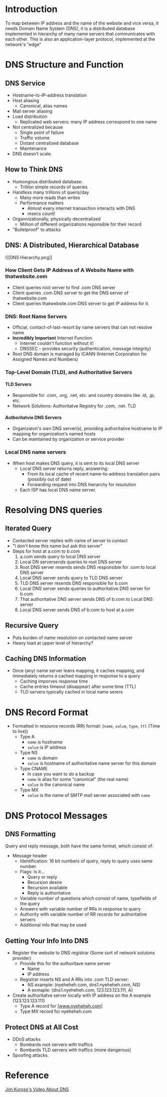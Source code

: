 # Introduction
To map between IP address and the name of the website and vice versa, it needs Domain Name System (DNS), it is a distributed database implemented in hierarchy of many name servers that communicates with each other. This is also an application-layer protocol, implemented at the network's "edge"

# DNS Structure and Function
## DNS Service
* Hostname-to-IP-address translation
* Host aliasing
	* Canonical, alias names
* Mail server aliasing
* Load distribution
	* Replicated web servers: many IP address correspond to one name
* Not centralized because
	* Single point of failure
	* Traffic volume
	* Distant centralized database
	* Maintenance
* DNS doesn't scale.

## How to Think DNS
* Humongous distributed database:
	* Trillion simple records of queries
* Handless many trillions of queris/day
	* Many more reads than writes
	* Performance matters
		* Almost every internet transaction interacts with DNS
		* msecs count!
* Organnizationally, physically decentralized
	* Million of different organizations reponsible for their record
* "Bulletproof" to attacks

## DNS: A Distributed, Hierarchical Database
![[DNS Hierarchy.png]]
### How Client Gets IP Address of A Website Name with thatwebsite.com
* Client queries root server to find .com DNS server
* Client queries .com DNS server to get the DNS server of thatwebsite.com
* Client queries thatwebsite.com DNS server to get IP address for it.

### DNS: Root Name Servers
* Official, contact-of-last-resort by name servers that can not resolve name
* **Incredibly Important** Internet Function
	* Internet couldn't function without it!
	* DNSSEC - provides security (authentication, message integrity)
* Root DNS domain is managed by ICANN (Internet Corporation for Assigned Names and Numbers)

### Top-Level Domain (TLD), and Authoritative Servers
#### TLD Servers
* Responsible for .com, .org, .net, etc. and country domains like .id, .jp, etc.
* Network Solutions: Authoritatve Registry for .com, .net. TLD

#### Authoritatvie DNS Servers
* Organizaton's own DNS server(s), providing authoritative hostname to IP mapping for organization's named hosts
* Can be maintained by organization or service provider

### Local DNS name servers
* When host makes DNS query, it is sent to its local DNS server
	* Local DNS server returns reply, answering:
		* From its local cache of recent name-to-address translation pairs (possibly out of date)
		* Forwarding request into DNS hierarchy for resolution
	* Each ISP has local DNS name server.
# Resolving DNS queries
## Iterated Query
* Contacted server replies with name of server to contact
* "I don't know this name but ask this server"
* Steps for host at a.com to b.com
	1. a.com sends query to local DNS server
	2. Local DN serversends queries to root DNS server
	3. Root DNS server resends sends DNS responsible for .com to local DNS server
	4. Local DNS server sends query to TLD DNS server
	5. TLD DNS server resends DNS responsible for b.com
	6. Local DNS server sends queries to authoritative DNS server for b.com
	7. That authoritative DNS server sends DNS of b.com to Local DNS server
	8. Local DNS server sends DNS of b.com to host at a.com

## Recursive Query
* Puts burden of name resolution on contacted name server
* Heavy load at upper level of hierarchy?

## Caching DNS Information
* Once (any) name server leans mapping, it caches mapping, and immediately returns a cached mapping in response to a query
	* Caching imporves response time
	* Cache entries timeout (disappear) after some time (TTL)
	* TLD servers typically cached in local name serers

# DNS Record Format
* Formatted in resource records (RR) format: (`name`, `value`, `type`, `ttl` (Time to live))
	* Type A
		* `name` is hostname
		* `value` is IP address
	* Type NS
		* `name` is domain
		* `value` is hostname of authoritative name server for this domain
	* Type CNAME
		* In case you want to do a backup
		* `name` is alias for some "canonical" (the real name)
		* `value` is the canonical name
	* Type MX
		* `value` is the name of SMTP mail server associated with `name`

# DNS Protocol Messages
## DNS Formatting
Query and reply message, both have the same format, which consist of:
* Message header
	* Identification: 16 bit numbers of query, reply to query uses same number.
	* Flags: Is it...
		* Query or reply
		* Recursion desire
		* Recursion available
		* Reply is authoritative
	* Variable number of questions which consist of name, typefields of the query
	* Answers with variable number of RRs in response to query
	* Authority with variable number of RR records for authoritative servers
	* Additional info that may be used

## Getting Your Info Into DNS
* Register the website to DNS registrar (Some sort of network solutons provider)
	* Provide this for the authoritave name server
		* Name
		* IP address
	* Registrar inserts NS and A RRs into .com TLD server:
		* NS example: (nyeheheh.com, dns1.nyeheheh.com, NS)
		* A exmaple: (dns1.nyeheheh.com, 123.123.123.111, A)
* Create authoritatve server locally with IP address on the A example (123.123.123.111)
	* Type A record for [www.nyeheheh.com]
	* Type MX record for nyeheheh.com

## Protect DNS at All Cost
* DDoS attacks
	* Bombards root servers with traffics
	* Bombards TLD servers with traffics (more dangerous)
* Spoofing attacks.

# Reference
[Jim Kurose's Video About DNS](https://clips.twitch.tv/HelpfulDullChipmunkPogChamp-woyHb3ozqRaca3FW)
